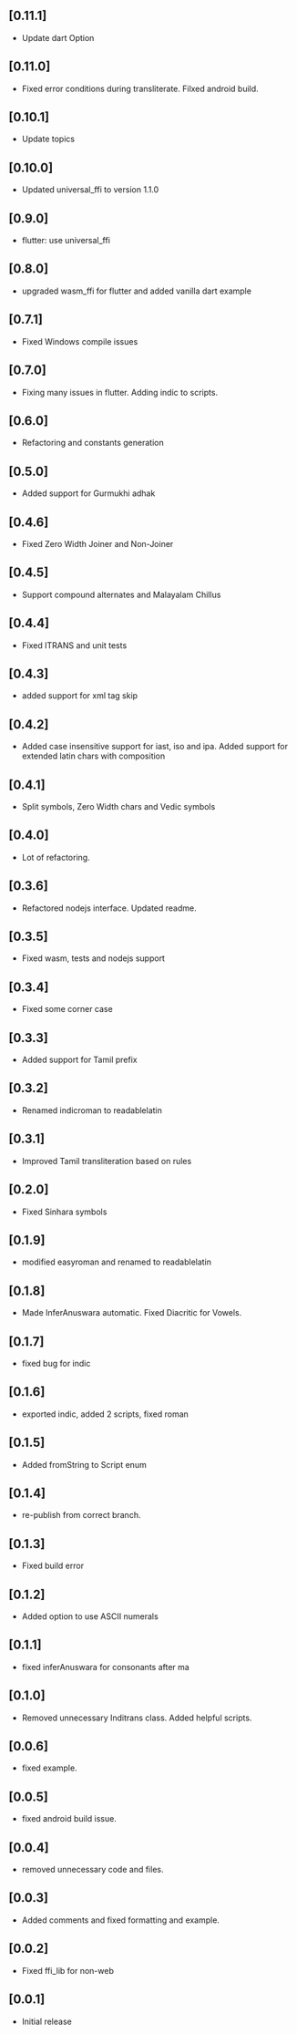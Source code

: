## [0.11.1]
* Update dart Option

## [0.11.0]
* Fixed error conditions during transliterate. Filxed android build.

## [0.10.1]
* Update topics

## [0.10.0]
* Updated universal_ffi to version 1.1.0

## [0.9.0]
* flutter: use universal_ffi

## [0.8.0]
* upgraded wasm_ffi for flutter and added vanilla dart example

## [0.7.1]
* Fixed Windows compile issues

## [0.7.0]
* Fixing many issues in flutter. Adding indic to scripts.

## [0.6.0]
* Refactoring and constants generation

## [0.5.0]
* Added support for Gurmukhi adhak

## [0.4.6]
* Fixed Zero Width Joiner and Non-Joiner

## [0.4.5]
* Support compound alternates and Malayalam Chillus

## [0.4.4]
* Fixed ITRANS and unit tests

## [0.4.3]
* added support for xml tag skip

## [0.4.2]
* Added case insensitive support for iast, iso and ipa. Added support for extended latin chars with composition

## [0.4.1]
* Split symbols, Zero Width chars and Vedic symbols

## [0.4.0]
* Lot of refactoring.

## [0.3.6]
* Refactored nodejs interface. Updated readme.

## [0.3.5]
* Fixed wasm, tests and nodejs support

## [0.3.4]
* Fixed some corner case

## [0.3.3]
* Added support for Tamil prefix

## [0.3.2]
* Renamed indicroman to readablelatin

## [0.3.1]
* Improved Tamil transliteration based on rules

## [0.2.0]
* Fixed Sinhara symbols

## [0.1.9]
* modified easyroman and renamed to readablelatin

## [0.1.8]
* Made InferAnuswara automatic. Fixed Diacritic for Vowels.

## [0.1.7]
* fixed bug for indic

## [0.1.6]
* exported indic, added 2 scripts, fixed roman

## [0.1.5]
* Added fromString to Script enum

## [0.1.4]
* re-publish from correct branch.

## [0.1.3]
* Fixed build error

## [0.1.2]
* Added option to use ASCII numerals

## [0.1.1]
* fixed inferAnuswara for consonants after ma

## [0.1.0]
* Removed unnecessary Inditrans class. Added helpful scripts.

## [0.0.6]
* fixed example.

## [0.0.5]
* fixed android build issue.

## [0.0.4]
* removed unnecessary code and files.

## [0.0.3]
* Added comments and fixed formatting and example.

## [0.0.2]
* Fixed ffi_lib for non-web

## [0.0.1]
* Initial release
